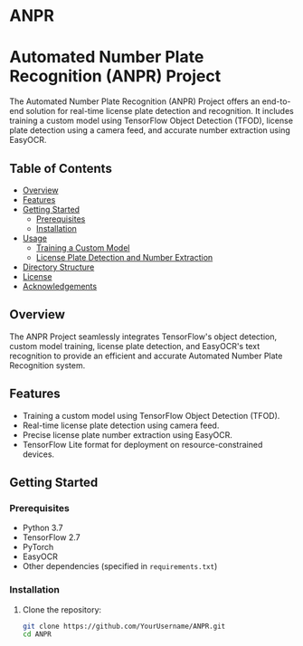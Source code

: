 # ANPR
# Automated Number Plate Recognition (ANPR) Project



The Automated Number Plate Recognition (ANPR) Project offers an end-to-end solution for real-time license plate detection and recognition. It includes training a custom model using TensorFlow Object Detection (TFOD), license plate detection using a camera feed, and accurate number extraction using EasyOCR.

## Table of Contents

- [Overview](#overview)
- [Features](#features)
- [Getting Started](#getting-started)
  - [Prerequisites](#prerequisites)
  - [Installation](#installation)
- [Usage](#usage)
  - [Training a Custom Model](#training-a-custom-model)
  - [License Plate Detection and Number Extraction](#license-plate-detection-and-number-extraction)
- [Directory Structure](#directory-structure)
- [License](#license)
- [Acknowledgements](#acknowledgements)

## Overview

The ANPR Project seamlessly integrates TensorFlow's object detection, custom model training, license plate detection, and EasyOCR's text recognition to provide an efficient and accurate Automated Number Plate Recognition system.

## Features

- Training a custom model using TensorFlow Object Detection (TFOD).
- Real-time license plate detection using camera feed.
- Precise license plate number extraction using EasyOCR.
- TensorFlow Lite format for deployment on resource-constrained devices.

## Getting Started

### Prerequisites

- Python 3.7
- TensorFlow 2.7
- PyTorch
- EasyOCR
- Other dependencies (specified in `requirements.txt`)

### Installation

1. Clone the repository:
   ```bash
   git clone https://github.com/YourUsername/ANPR.git
   cd ANPR
